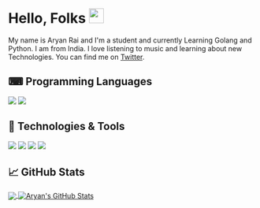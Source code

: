 # Hello, Folks <img src="https://github.com/aaryanrr/aaryanrr/blob/main/wave.gif" width=30px>

My name is Aryan Rai and I'm a student and currently Learning Golang and Python. I am from India. I love listening to music and learning about new Technologies.
You can find me on [Twitter](https://twitter.com/Aryann_nnn).

## ⌨ Programming Languages
![](https://img.shields.io/badge/Code-Python-informational?style=flat&logo=python&logoColor=white&color=2bbc8a)
![](https://img.shields.io/badge/Code-Golang-informational?style=flat&logo=go&logoColor=white&color=2bbc8a)


## 🔧 Technologies & Tools

![](https://img.shields.io/badge/OS-Windows-informational?style=flat&logo=windows&logoColor=white&color=2bbc8a)
![](https://img.shields.io/badge/Editor-Vscode-informational?style=flat&logo=visual-studio-code&logoColor=white&color=2bbc8a)
![](https://img.shields.io/badge/Tools-MySQL-informational?style=flat&logo=mysql&logoColor=white&color=2bbc8a)
![](https://img.shields.io/badge/Version%20Control-Git-green?style=flat&logo=git&logoColor=white&color=2bbc8a)

## &#x1f4c8; GitHub Stats


<a href="https://github.com/aaryanrr/aaryanrr">

  <img align="center" src="https://github-readme-stats.vercel.app/api/top-langs/?username=aaryanrr&hide=javascript&title_color=ffffff&text_color=c9cacc&icon_color=2bbc8a&bg_color=1d1f21" />

</a>

<a href="https://github.com/aaryanrr/aaryanrr">
  <img align="center" src="https://github-readme-stats.vercel.app/api?username=aaryanrr&show_icons=true&line_height=27&count_private=true&title_color=ffffff&text_color=c9cacc&icon_color=2bbc8a&bg_color=1d1f21" alt="Aryan's GitHub Stats" />
</a>

<!-- Resources -->
<!-- GitHub Stats: https://github.com/anuraghazra/github-readme-stats -->
<!-- Shields: https://shields.io/ -->
